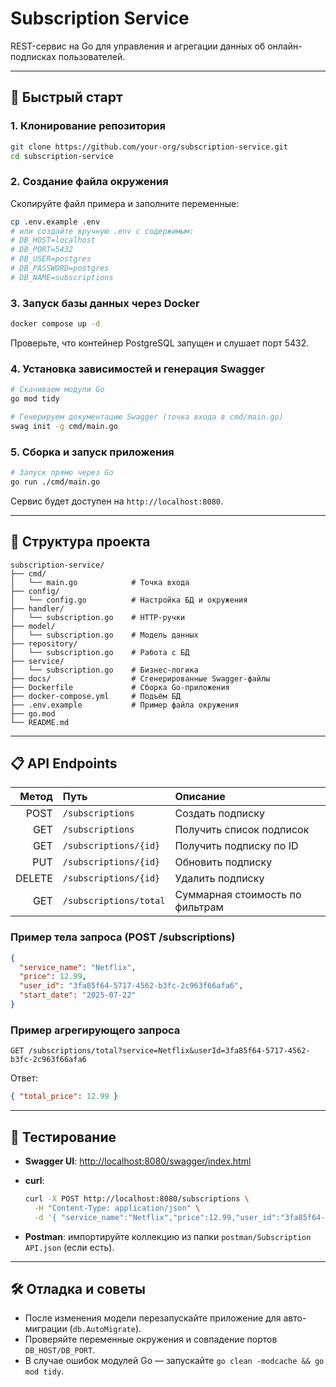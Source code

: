 # Subscription Service

REST-сервис на Go для управления и агрегации данных об онлайн-подписках пользователей.

---

## 🚀 Быстрый старт

### 1. Клонирование репозитория

```bash
git clone https://github.com/your-org/subscription-service.git
cd subscription-service
```

### 2. Создание файла окружения

Скопируйте файл примера и заполните переменные:

```bash
cp .env.example .env
# или создайте вручную .env с содержимым:
# DB_HOST=localhost
# DB_PORT=5432
# DB_USER=postgres
# DB_PASSWORD=postgres
# DB_NAME=subscriptions
```

### 3. Запуск базы данных через Docker

```bash
docker compose up -d
```

Проверьте, что контейнер PostgreSQL запущен и слушает порт 5432.

### 4. Установка зависимостей и генерация Swagger

```bash
# Скачиваем модули Go
go mod tidy

# Генерируем документацию Swagger (точка входа в cmd/main.go)
swag init -g cmd/main.go
```

### 5. Сборка и запуск приложения

```bash
# Запуск прямо через Go
go run ./cmd/main.go
```

Сервис будет доступен на `http://localhost:8080`.

---

## 📂 Структура проекта

```
subscription-service/
├── cmd/
│   └── main.go            # Точка входа
├── config/
│   └── config.go          # Настройка БД и окружения
├── handler/
│   └── subscription.go    # HTTP-ручки
├── model/
│   └── subscription.go    # Модель данных
├── repository/
│   └── subscription.go    # Работа с БД
├── service/
│   └── subscription.go    # Бизнес-логика
├── docs/                  # Сгенерированные Swagger-файлы
├── Dockerfile             # Сборка Go-приложения
├── docker-compose.yml     # Подъём БД
├── .env.example           # Пример файла окружения
├── go.mod
└── README.md
```

---

## 📋 API Endpoints

|  Метод | Путь                   | Описание                        |
| -----: | :--------------------- | :------------------------------ |
|   POST | `/subscriptions`       | Создать подписку                |
|    GET | `/subscriptions`       | Получить список подписок        |
|    GET | `/subscriptions/{id}`  | Получить подписку по ID         |
|    PUT | `/subscriptions/{id}`  | Обновить подписку               |
| DELETE | `/subscriptions/{id}`  | Удалить подписку                |
|    GET | `/subscriptions/total` | Суммарная стоимость по фильтрам |

### Пример тела запроса (POST /subscriptions)

```json
{
  "service_name": "Netflix",
  "price": 12.99,
  "user_id": "3fa85f64-5717-4562-b3fc-2c963f66afa6",
  "start_date": "2025-07-22"
}
```

### Пример агрегирующего запроса

```
GET /subscriptions/total?service=Netflix&userId=3fa85f64-5717-4562-b3fc-2c963f66afa6
```

Ответ:

```json
{ "total_price": 12.99 }
```

---

## 🔧 Тестирование

* **Swagger UI**: [http://localhost:8080/swagger/index.html](http://localhost:8080/swagger/index.html)

* **curl**:

  ```bash
  curl -X POST http://localhost:8080/subscriptions \
    -H "Content-Type: application/json" \
    -d '{ "service_name":"Netflix","price":12.99,"user_id":"3fa85f64-5717-4562-b3fc-2c963f66afa6","start_date":"2025-07-22" }'
  ```

* **Postman**: импортируйте коллекцию из папки `postman/Subscription API.json` (если есть).

---

## 🛠️ Отладка и советы

* После изменения модели перезапускайте приложение для авто-миграции (`db.AutoMigrate`).
* Проверяйте переменные окружения и совпадение портов `DB_HOST/DB_PORT`.
* В случае ошибок модулей Go — запускайте `go clean -modcache && go mod tidy`.

